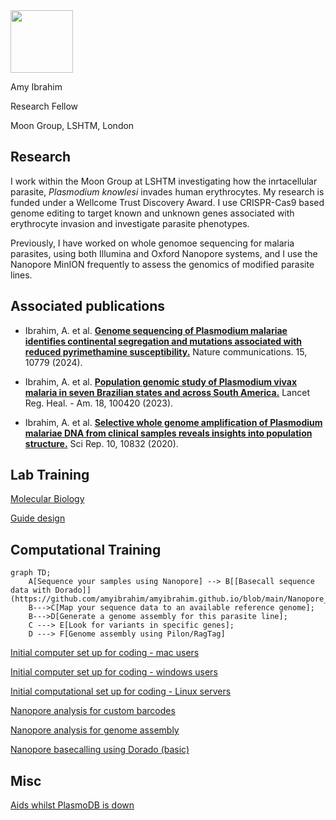 <!--# amyibrahim.github.io -->
<!-- This is commented out. -->

<img src="https://github.com/amyibrahim/amyibrahim.github.io/assets/35772608/06aaf2af-f043-4a38-9f15-b09080f91576" width="100" height="100">

Amy Ibrahim

Research Fellow

Moon Group, LSHTM, London


## Research

I work within the Moon Group at LSHTM investigating how the inrtacellular parasite, _Plasmodium knowlesi_ invades human erythrocytes. My research is funded under a Wellcome Trust Discovery Award. I use CRISPR-Cas9 based genome editing to target known and unknown genes associated with erythrocyte invasion and investigate parasite phenotypes. 

Previously, I have worked on whole genomoe sequencing for malaria parasites, using both Illumina and Oxford Nanopore systems, and I use the Nanopore MinION frequently to assess the genomics of modified parasite lines.

## Associated publications

- Ibrahim, A. et al. **[Genome sequencing of Plasmodium malariae identifies continental segregation and mutations associated with reduced pyrimethamine susceptibility.](https://www.nature.com/articles/s41467-024-55102-3)** Nature communications. 15, 10779 (2024).

- Ibrahim, A. et al. **[Population genomic study of Plasmodium vivax malaria in seven Brazilian states and across South America.](https://www.thelancet.com/journals/lanam/article/PIIS2667-193X(22)00237-X/fulltext)** Lancet Reg. Heal. - Am. 18, 100420 (2023).

- Ibrahim, A. et al. **[Selective whole genome amplification of Plasmodium malariae DNA from clinical samples reveals insights into population structure.](https://www.nature.com/articles/s41598-020-67568-4)** Sci Rep. 10, 10832 (2020). 

## Lab Training
[Molecular Biology](./Molecular_biology.html) 

[Guide design](./Guides.html) 

## Computational Training

```mermaid
graph TD;
    A[Sequence your samples using Nanopore] --> B[[Basecall sequence data with Dorado]](https://github.com/amyibrahim/amyibrahim.github.io/blob/main/Nanopore_Dorado_basecalling_for_all.md);
    B--->C[Map your sequence data to an available reference genome];
    B--->D[Generate a genome assembly for this parasite line];
    C ---> E[Look for variants in specific genes];
    D ---> F[Genome assembly using Pilon/RagTag]
```

[Initial computer set up for coding - mac users](./Computational_setup_mac.md)

[Initial computer set up for coding - windows users](./Computational_setup_windows.md)

[Initial computational set up for coding - Linux servers](./computational_setup_Linux_server.md)

[Nanopore analysis for custom barcodes](./Nanopore_analysis_barcodes.md) 

[Nanopore analysis for genome assembly](./Nanopore_analysis_genome_assembly.html/)

[Nanopore basecalling using Dorado (basic)](./Nanopore_Dorado_basecalling_for_all.md/)



## Misc
[Aids whilst PlasmoDB is down](./PlasmoDB_aids.html/)

